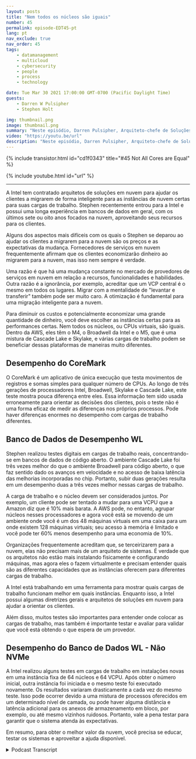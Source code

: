 ```yaml
---
layout: posts
title: "Nem todos os núcleos são iguais"
number: 45
permalink: episode-EDT45-pt
lang: pt
nav_exclude: true
nav_order: 45
tags:
    - datamanagement
    - multicloud
    - cybersecurity
    - people
    - process
    - technology

date: Tue Mar 30 2021 17:00:00 GMT-0700 (Pacific Daylight Time)
guests:
    - Darren W Pulsipher
    - Stephen Holt

img: thumbnail.png
image: thumbnail.png
summary: "Neste episódio, Darren Pulsipher, Arquiteto-chefe de Soluções, Intel, e Stephen Holt, Arquiteto de Soluções em Nuvem, Intel, discutem otimização de nuvem e estudos que mostram que os núcleos têm desempenhos diferentes para várias cargas de trabalho."
video: "https://youtu.be/url"
description: "Neste episódio, Darren Pulsipher, Arquiteto-chefe de Soluções, Intel, e Stephen Holt, Arquiteto de Soluções em Nuvem, Intel, discutem otimização de nuvem e estudos que mostram que os núcleos têm desempenhos diferentes para várias cargas de trabalho."
---
```


<div>
{% include transistor.html id="cd1f0343" title="#45 Not All Cores are Equal" %}

{% include youtube.html id="url" %}
</div>

---

A Intel tem contratado arquitetos de soluções em nuvem para ajudar os clientes a migrarem de forma inteligente para as instâncias de nuvem certas para suas cargas de trabalho. Stephen recentemente entrou para a Intel e possui uma longa experiência em bancos de dados em geral, com os últimos sete ou oito anos focados na nuvem, aproveitando seus recursos para os clientes.

Alguns dos aspectos mais difíceis com os quais o Stephen se deparou ao ajudar os clientes a migrarem para a nuvem são os preços e as expectativas da mudança. Fornecedores de serviços em nuvem frequentemente afirmam que os clientes economizarão dinheiro ao migrarem para a nuvem, mas isso nem sempre é verdade.

Uma razão é que há uma mudança constante no mercado de provedores de serviços em nuvem em relação a recursos, funcionalidades e habilidades. Outra razão é a ignorância, por exemplo, acreditar que um VCP central é o mesmo em todos os lugares. Migrar com a mentalidade de "levantar e transferir" também pode ser muito caro. A otimização é fundamental para uma migração inteligente para a nuvem.

Para diminuir os custos e potencialmente economizar uma grande quantidade de dinheiro, você deve escolher as instâncias certas para as performances certas. Nem todos os núcleos, ou CPUs virtuais, são iguais. Dentro da AWS, eles têm o M4, o Broadwell da Intel e o M5, que é uma mistura de Cascade Lake e Skylake, e várias cargas de trabalho podem se beneficiar dessas plataformas de maneiras muito diferentes.

## Desempenho do CoreMark

O CoreMark é um aplicativo de única execução que testa movimentos de registros e somas simples para qualquer número de CPUs. Ao longo de três gerações de processadores Intel, Broadwell, Skylake e Cascade Lake, este teste mostra pouca diferença entre eles. Essa informação tem sido usada erroneamente para orientar as decisões dos clientes, pois o teste não é uma forma eficaz de medir as diferenças nos próprios processos. Pode haver diferenças enormes no desempenho com cargas de trabalho diferentes.

## Banco de Dados de Desempenho WL

Stephen realizou testes digitais em cargas de trabalho reais, concentrando-se em bancos de dados de código aberto. O ambiente Cascade Lake foi três vezes melhor do que o ambiente Broadwell para código aberto, o que faz sentido dado os avanços em velocidade e no acesso de baixa latência das melhorias incorporadas no chip. Portanto, subir duas gerações resulta em um desempenho duas a três vezes melhor nessas cargas de trabalho.

A carga de trabalho e o núcleo devem ser considerados juntos. Por exemplo, um cliente pode ser tentado a mudar para uma VCPU que a Amazon diz que é 10% mais barata. A AWS pode, no entanto, agrupar núcleos nesses processadores e agora você está se movendo de um ambiente onde você é um dos 48 máquinas virtuais em uma caixa para um onde existem 128 máquinas virtuais; seu acesso à memória é limitado e você pode ter 60% menos desempenho para uma economia de 10%.

Organizações frequentemente acreditam que, se terceirizarem para a nuvem, elas não precisam mais de um arquiteto de sistemas. É verdade que os arquitetos não estão mais instalando fisicamente e configurando máquinas, mas agora eles o fazem virtualmente e precisam entender quais são as diferentes capacidades que as instâncias oferecem para diferentes cargas de trabalho.

A Intel está trabalhando em uma ferramenta para mostrar quais cargas de trabalho funcionam melhor em quais instâncias. Enquanto isso, a Intel possui algumas diretrizes gerais e arquitetos de soluções em nuvem para ajudar a orientar os clientes.

Além disso, muitos testes são importantes para entender onde colocar as cargas de trabalho, mas também é importante testar e avaliar para validar que você está obtendo o que espera de um provedor.

## Desempenho do Banco de Dados WL - Não NVMe

A Intel realizou alguns testes em cargas de trabalho em instalações novas em uma instância fixa de 64 núcleos e 64 VCPU. Após obter o número inicial, outra instância foi iniciada e o mesmo teste foi executado novamente. Os resultados variaram drasticamente a cada vez do mesmo teste. Isso pode ocorrer devido a uma mistura de processos oferecidos em um determinado nível de camada, ou pode haver alguma distância e latência adicional para os anexos de armazenamento em bloco, por exemplo, ou até mesmo vizinhos ruidosos. Portanto, vale a pena testar para garantir que o sistema atenda às expectativas.

Em resumo, para obter o melhor valor da nuvem, você precisa se educar, testar os sistemas e aproveitar a ajuda disponível.



<details>
<summary> Podcast Transcript </summary>

<p></p>

</details>
